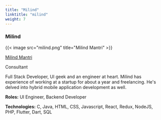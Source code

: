 ```yaml
---
title: "Milind"
linktitle: "milind"
weight: 7
---
```

### Milind

{{< image src="milind.png" title="Milind Mantri" >}}

[Milind Mantri](https://www.linkedin.com/in/milind-mantri/)

Consultant

Full Stack Developer, UI geek and an engineer at heart. Milind has experience of working at a startup for about a year and freelancing. He's delved into hybrid mobile application development as well. 

**Roles:** UI Engineer, Backend Developer

**Technologies:** C, Java, HTML, CSS, Javascript, React, Redux, NodeJS, PHP, Flutter, Dart, SQL
